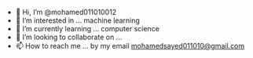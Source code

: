 - 👋 Hi, I’m @mohamed011010012
- 👀 I’m interested in ... machine learning
- 🌱 I’m currently learning ... computer science
- 💞️ I’m looking to collaborate on ... 
- 📫 How to reach me ... by my email mohamedsayed011010@gmail.com


<!---
mohamed011010012/mohamed011010012 is a ✨ special ✨ repository because its `README.md` (this file) appears on your GitHub profile.
You can click the Preview link to take a look at your changes.
--->

